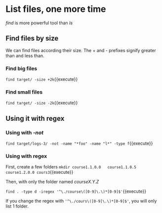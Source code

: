 # List files, one more time

_find_ is more powerful tool than _ls_

## Find files by size

We can find files according their size. The + and - prefixes signify greater than and less than.

### Find big files

`find target/ -size +2k`{{execute}}

### Find small files

`find target/ -size -2k`{{execute}}

## Using it with regex

### Using with _-not_

`find target/logs-3/ -not -name "*foo" -name "l*" -type f`{{execute}}


### Using with regex

First, create a few folders
`mkdir course1.1.0.0   course1.1.0.5   course1.2.0.0 cours3`{{execute}}

Then, with only the folder named _courseX.Y.Z_

`find . -type d -iregex '^\./course\([0-9]\.\)*[0-9]$'`{{execute}}

If you  change the regex with `'^\./cours\([0-9]\.\)*[0-9]$'`, you will only list 1 folder. 
